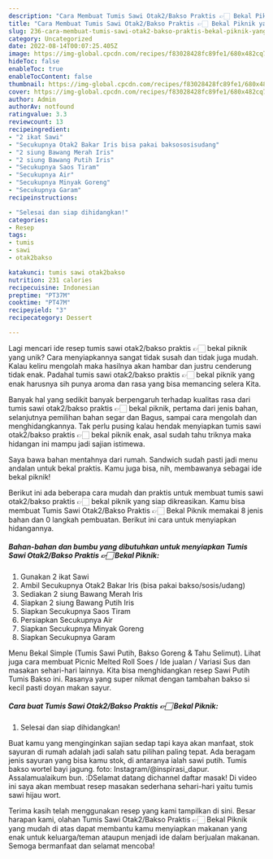 ```yaml
---
description: "Cara Membuat Tumis Sawi Otak2/Bakso Praktis 👉🏻 Bekal Piknik yang Lezat Sekali"
title: "Cara Membuat Tumis Sawi Otak2/Bakso Praktis 👉🏻 Bekal Piknik yang Lezat Sekali"
slug: 236-cara-membuat-tumis-sawi-otak2-bakso-praktis-bekal-piknik-yang-lezat-sekali
category: Uncategorized
date: 2022-08-14T00:07:25.405Z
image: https://img-global.cpcdn.com/recipes/f83028428fc89fe1/680x482cq70/tumis-sawi-otak2bakso-praktis-bekal-piknik-foto-resep-utama.jpg
hideToc: false
enableToc: true
enableTocContent: false
thumbnail: https://img-global.cpcdn.com/recipes/f83028428fc89fe1/680x482cq70/tumis-sawi-otak2bakso-praktis-bekal-piknik-foto-resep-utama.jpg
cover: https://img-global.cpcdn.com/recipes/f83028428fc89fe1/680x482cq70/tumis-sawi-otak2bakso-praktis-bekal-piknik-foto-resep-utama.jpg
author: Admin
authorAv: notfound
ratingvalue: 3.3
reviewcount: 13
recipeingredient:
- "2 ikat Sawi"
- "Secukupnya Otak2 Bakar Iris bisa pakai baksososisudang"
- "2 siung Bawang Merah Iris"
- "2 siung Bawang Putih Iris"
- "Secukupnya Saos Tiram"
- "Secukupnya Air"
- "Secukupnya Minyak Goreng"
- "Secukupnya Garam"
recipeinstructions:

- "Selesai dan siap dihidangkan!"
categories:
- Resep
tags:
- tumis
- sawi
- otak2bakso

katakunci: tumis sawi otak2bakso 
nutrition: 231 calories
recipecuisine: Indonesian
preptime: "PT37M"
cooktime: "PT47M"
recipeyield: "3"
recipecategory: Dessert

---
```





Lagi mencari ide resep tumis sawi otak2/bakso praktis 👉🏻 bekal piknik yang unik? Cara menyiapkannya sangat tidak susah dan tidak juga mudah. Kalau keliru mengolah maka hasilnya akan hambar dan justru cenderung tidak enak. Padahal tumis sawi otak2/bakso praktis 👉🏻 bekal piknik yang enak harusnya sih punya aroma dan rasa yang bisa memancing selera Kita.





Banyak hal yang sedikit banyak berpengaruh terhadap kualitas rasa dari tumis sawi otak2/bakso praktis 👉🏻 bekal piknik, pertama dari jenis bahan, selanjutnya pemilihan bahan segar dan Bagus, sampai cara mengolah dan menghidangkannya. Tak perlu pusing kalau hendak menyiapkan tumis sawi otak2/bakso praktis 👉🏻 bekal piknik enak,      asal sudah tahu triknya maka hidangan ini mampu jadi sajian istimewa.














Saya bawa bahan mentahnya dari rumah. Sandwich sudah pasti jadi menu andalan untuk bekal praktis. Kamu juga bisa, nih, membawanya sebagai ide bekal piknik!






Berikut ini ada beberapa cara mudah dan praktis untuk membuat tumis sawi otak2/bakso praktis 👉🏻 bekal piknik yang siap dikreasikan. Kamu bisa membuat Tumis Sawi Otak2/Bakso Praktis 👉🏻 Bekal Piknik memakai 8 jenis bahan dan 0 langkah pembuatan. Berikut ini cara untuk menyiapkan hidangannya.

<!--inarticleads1-->

##### Bahan-bahan dan bumbu yang dibutuhkan untuk menyiapkan Tumis Sawi Otak2/Bakso Praktis 👉🏻 Bekal Piknik:

1. Gunakan 2 ikat Sawi
1. Ambil Secukupnya Otak2 Bakar Iris (bisa pakai bakso/sosis/udang)
1. Sediakan 2 siung Bawang Merah Iris
1. Siapkan 2 siung Bawang Putih Iris
1. Siapkan Secukupnya Saos Tiram
1. Persiapkan Secukupnya Air
1. Siapkan Secukupnya Minyak Goreng
1. Siapkan Secukupnya Garam


Menu Bekal Simple (Tumis Sawi Putih, Bakso Goreng &amp; Tahu Selimut). Lihat juga cara membuat Picnic Melted Roll Soes / Ide jualan / Variasi Sus dan masakan sehari-hari lainnya. Kita bisa menghidangkan resep Sawi Putih Tumis Bakso ini. Rasanya yang super nikmat dengan tambahan bakso si kecil pasti doyan makan sayur. 

<!--inarticleads2-->

##### Cara buat Tumis Sawi Otak2/Bakso Praktis 👉🏻 Bekal Piknik:


1. Selesai dan siap dihidangkan!

Buat kamu yang menginginkan sajian sedap tapi kaya akan manfaat, stok sayuran di rumah adalah jadi salah satu pilihan paling tepat. Ada beragam jenis sayuran yang bisa kamu stok, di antaranya ialah sawi putih. Tumis bakso wortel bayi jagung. foto: Instagram/@inspirasi_dapur. Assalamualaikum bun. :DSelamat datang dichannel daftar masak! Di video ini saya akan membuat resep masakan sederhana sehari-hari yaitu tumis sawi hijau wort. 

Terima kasih telah menggunakan resep yang kami tampilkan di sini. Besar harapan kami, olahan Tumis Sawi Otak2/Bakso Praktis 👉🏻 Bekal Piknik yang mudah di atas dapat membantu kamu menyiapkan makanan yang enak untuk keluarga/teman ataupun menjadi ide dalam berjualan makanan. Semoga bermanfaat dan selamat mencoba!
